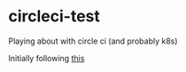 # circleci-test
Playing about with circle ci (and probably k8s)

Initially following [this](https://circleci.com/docs/2.0/hello-world/)
